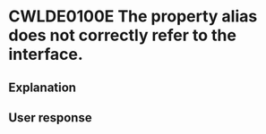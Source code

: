 # CWLDE0100E The property alias does not correctly refer to the interface.

## Explanation

## User response